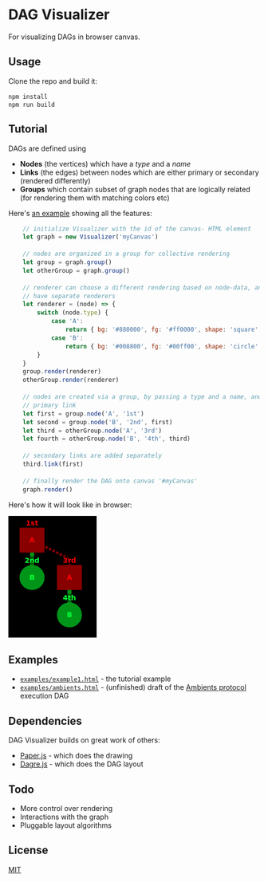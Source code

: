 # DAG Visualizer

For visualizing DAGs in browser canvas.

## Usage

Clone the repo and build it:
```
npm install
npm run build
``` 

## Tutorial

DAGs are defined using
- **Nodes** (the vertices) which have a _type_ and a _name_
- **Links** (the edges) between nodes which are either primary or secondary (rendered differently)
- **Groups** which contain subset of graph nodes that are logically related (for rendering them with matching colors etc)

Here's [an example](examples/tutorial.html) showing all the features:

```javascript
    // initialize Visualizer with the id of the canvas- HTML element 
    let graph = new Visualizer('myCanvas')

    // nodes are organized in a group for collective rendering
    let group = graph.group()
    let otherGroup = graph.group()
    
    // renderer can choose a different rendering based on node-data, and each group can
    // have separate renderers 
    let renderer = (node) => {
        switch (node.type) {
            case 'A':
                return { bg: '#880000', fg: '#ff0000', shape: 'square' }
            case 'B':
                return { bg: '#008800', fg: '#00ff00', shape: 'circle' }
        }
    }
    group.render(renderer)
    otherGroup.render(renderer)

    // nodes are created via a group, by passing a type and a name, and an optional 
    // primary link
    let first = group.node('A', '1st')
    let second = group.node('B', '2nd', first)
    let third = otherGroup.node('A', '3rd')
    let fourth = otherGroup.node('B', '4th', third)

    // secondary links are added separately
    third.link(first)

    // finally render the DAG onto canvas '#myCanvas'
    graph.render()
```

Here's how it will look like in browser:
 
![example1](example.png)   

## Examples

- [`examples/example1.html`](examples/tutorial.html) - the tutorial example 
- [`examples/ambients.html`](examples/ambients.html) - (unfinished) draft of the [Ambients protocol](https://ambients.org) execution DAG 

## Dependencies

DAG Visualizer builds on great work of others:

- [Paper.js](https://github.com/paperjs/paper.js) - which does the drawing
- [Dagre.js](https://github.com/dagrejs/dagre) - which does the DAG layout

## Todo

- More control over rendering
- Interactions with the graph
- Pluggable layout algorithms

## License

[MIT](LICENSE)


